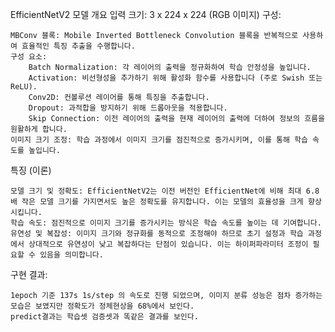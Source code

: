 EfficientNetV2 모델 개요
입력 크기: 3 x 224 x 224 (RGB 이미지)
구성:

    MBConv 블록: Mobile Inverted Bottleneck Convolution 블록을 반복적으로 사용하여 효율적인 특징 추출을 수행합니다.
    구성 요소:
        Batch Normalization: 각 레이어의 출력을 정규화하여 학습 안정성을 높입니다.
        Activation: 비선형성을 추가하기 위해 활성화 함수를 사용합니다 (주로 Swish 또는 ReLU).
        Conv2D: 컨볼루션 레이어를 통해 특징을 추출합니다.
        Dropout: 과적합을 방지하기 위해 드롭아웃을 적용합니다.
        Skip Connection: 이전 레이어의 출력을 현재 레이어의 출력에 더하여 정보의 흐름을 원활하게 합니다.
    이미지 크기 조정: 학습 과정에서 이미지 크기를 점진적으로 증가시키며, 이를 통해 학습 속도를 높입니다.

특징 (이론)

    모델 크기 및 정확도: EfficientNetV2는 이전 버전인 EfficientNet에 비해 최대 6.8배 작은 모델 크기를 가지면서도 높은 정확도를 유지합니다. 이는 모델의 효율성을 크게 향상시킵니다.
    학습 속도: 점진적으로 이미지 크기를 증가시키는 방식은 학습 속도를 높이는 데 기여합니다.
    유연성 및 복잡성: 이미지 크기와 정규화를 동적으로 조정해야 하므로 초기 설정과 학습 과정에서 상대적으로 유연성이 낮고 복잡하다는 단점이 있습니다. 이는 하이퍼파라미터 조정이 필요할 수 있음을 의미합니다.

구현 결과:

    1epoch 기준 137s 1s/step 의 속도로 진행 되었으며, 이미지 분류 성능은 점차 증가하는 모습은 보였지만 정확도가 정체현상을 68%에서 보인다.
    predict결과는 학습셋 검증셋과 똑같은 결과를 보인다.
